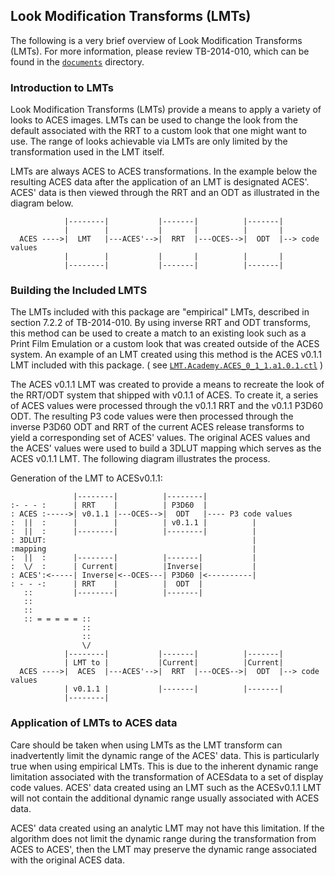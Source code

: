 ## Look Modification Transforms (LMTs) ##

The following is a very brief overview of Look Modification Transforms (LMTs). For more information, please review TB-2014-010, which can be found in the [`documents`](../../../documents) directory.

### Introduction to LMTs ###

Look Modification Transforms (LMTs) provide a means to apply a variety of looks to ACES images. LMTs can be used to change the look from the default associated with the RRT to a custom look that one might want to use. The range of looks achievable via LMTs are only limited by the transformation used in the LMT itself.

LMTs are always ACES to ACES transformations. In the example below the resulting ACES data after the application of an LMT is designated ACES'. ACES' data is then viewed through the RRT and an ODT as illustrated in the diagram below.  

                |--------|           |-------|          |-------|
                |        |           |       |          |       |
      ACES ---->|  LMT   |---ACES'-->|  RRT  |---OCES-->|  ODT  |--> code values
                |        |           |       |          |       |
                |--------|           |-------|          |-------| 

### Building the Included LMTS ###

The LMTs included with this package are "empirical" LMTs, described in section 7.2.2 of TB-2014-010. By using inverse RRT and ODT transforms, this method can be used to create a match to an existing look such as a Print Film Emulation or a custom look that was created outside of the ACES system. An example of an LMT created using this method is the ACES v0.1.1 LMT included with this package. ( see [`LMT.Academy.ACES_0_1_1.a1.0.1.ctl`](./LMT.Academy.ACES_0_1_1.a1.0.1.ctl) )

The ACES v0.1.1 LMT was created to provide a means to recreate the look of the RRT/ODT system that shipped with v0.1.1 of ACES.  To create it, a series of ACES values were processed through the v0.1.1 RRT and the v0.1.1 P3D60 ODT. The resulting P3 code values were then processed through the inverse P3D60 ODT and RRT of the current ACES release transforms to yield a corresponding set of ACES' values. The original ACES values and the ACES' values were used to build a 3DLUT mapping which serves as the ACES v0.1.1 LMT.  The following diagram illustrates the process.

Generation of the LMT to ACESv0.1.1:

                  |--------|          |--------|
    :- - - :      | RRT    |          | P3D60  |
    : ACES :----->| v0.1.1 |---OCES-->|  ODT   |---- P3 code values
    :  ||  :      |        |          | v0.1.1 |          |
    :  ||  :      |--------|          |--------|          |
    : 3DLUT:                                              |
    :mapping                                              |
    :  ||  :      |--------|          |-------|           |
    :  \/  :      | Current|          |Inverse|           |
    : ACES':<-----| Inverse|<--OCES---| P3D60 |<----------| 
    : - - -:      | RRT    |          |  ODT  |   
       ::         |--------|          |-------|        
       ::
       ::
       :: = = = = = ::
                    ::
                    ::
                    \/
                |--------|           |-------|          |-------|
                | LMT to |           |Current|          |Current|
      ACES ---->|  ACES  |---ACES'-->|  RRT  |---OCES-->|  ODT  |--> code values
                | v0.1.1 |           |-------|          |-------|
                |--------|


### Application of LMTs to ACES data ###
                
Care should be taken when using LMTs as the LMT transform can inadvertently limit the dynamic range of the ACES' data. This is particularly true when using empirical LMTs. This is due to the inherent dynamic range limitation associated with the transformation of ACESdata to a set of display code values. ACES' data created using an LMT such as the ACESv0.1.1 LMT will not contain the additional dynamic range usually associated with ACES data.

ACES' data created using an analytic LMT may not have this limitation. If the algorithm does not limit the dynamic range during the transformation from ACES to ACES', then the LMT may preserve the dynamic range associated with the original ACES data.